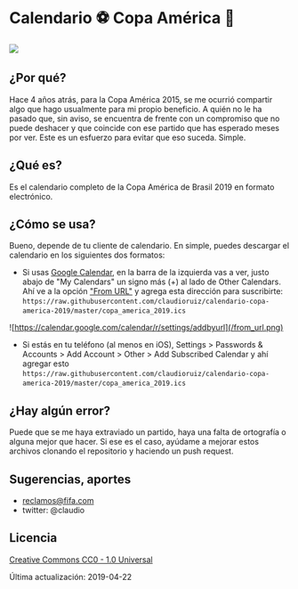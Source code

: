 # Calendario :soccer: Copa América :calendar:

![](https://upload.wikimedia.org/wikipedia/en/0/07/Copa_Am%C3%A9rica_2019_logo.png)

## ¿Por qué?

Hace 4 años atrás, para la Copa América 2015, se me ocurrió compartir algo que hago usualmente para mi propio beneficio. A quién no le ha pasado que, sin aviso, se encuentra de frente con un compromiso que no puede deshacer y que coincide con ese partido que has esperado meses por ver. Este es un esfuerzo para evitar que eso suceda. Simple.

## ¿Qué es?

Es el calendario completo de la Copa América de Brasil 2019 en formato electrónico.

## ¿Cómo se usa?

Bueno, depende de tu cliente de calendario. En simple, puedes descargar el calendario en los siguientes dos formatos:

* Si usas [Google Calendar](https://calendar.google.com), en la barra de la izquierda vas a ver, justo abajo de "My Calendars" un signo más (+) al lado de Other Calendars. Ahí ve a la opción ["From URL"](https://calendar.google.com/calendar/r/settings/addbyurl) y agrega esta dirección para suscribirte: `https://raw.githubusercontent.com/claudioruiz/calendario-copa-america-2019/master/copa_america_2019.ics`

![https://calendar.google.com/calendar/r/settings/addbyurl](/from_url.png)

* Si estás en tu teléfono (al menos en iOS), Settings > Passwords & Accounts > Add Account > Other > Add Subscribed Calendar y ahí agregar esto `https://raw.githubusercontent.com/claudioruiz/calendario-copa-america-2019/master/copa_america_2019.ics`

## ¿Hay algún error?

Puede que se me haya extraviado un partido, haya una falta de ortografía o alguna mejor que hacer. Si ese es el caso, ayúdame a mejorar estos archivos clonando el repositorio y haciendo un push request.

## Sugerencias, aportes

* reclamos@fifa.com
* twitter: @claudio

## Licencia

[Creative Commons CC0 - 1.0 Universal](https://github.com/claudioruiz/copaamerica2015/blob/master/LICENSE)

Última actualización: 2019-04-22


